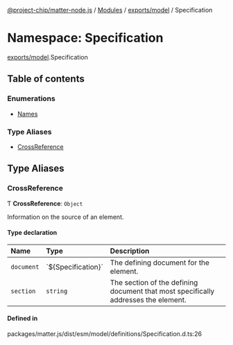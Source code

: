 [@project-chip/matter-node.js](../README.md) / [Modules](../modules.md) / [exports/model](exports_model.md) / Specification

# Namespace: Specification

[exports/model](exports_model.md).Specification

## Table of contents

### Enumerations

- [Names](../enums/exports_model.Specification.Names.md)

### Type Aliases

- [CrossReference](exports_model.Specification.md#crossreference)

## Type Aliases

### CrossReference

Ƭ **CrossReference**: `Object`

Information on the source of an element.

#### Type declaration

| Name | Type | Description |
| :------ | :------ | :------ |
| `document` | \`$\{Specification}\` | The defining document for the element. |
| `section` | `string` | The section of the defining document that most specifically addresses the element. |

#### Defined in

packages/matter.js/dist/esm/model/definitions/Specification.d.ts:26

